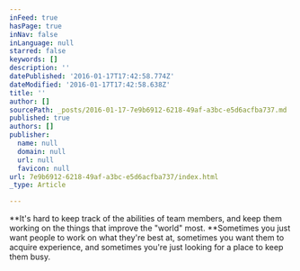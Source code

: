 ```yaml
---
inFeed: true
hasPage: true
inNav: false
inLanguage: null
starred: false
keywords: []
description: ''
datePublished: '2016-01-17T17:42:58.774Z'
dateModified: '2016-01-17T17:42:58.638Z'
title: ''
author: []
sourcePath: _posts/2016-01-17-7e9b6912-6218-49af-a3bc-e5d6acfba737.md
published: true
authors: []
publisher:
  name: null
  domain: null
  url: null
  favicon: null
url: 7e9b6912-6218-49af-a3bc-e5d6acfba737/index.html
_type: Article

---
```

**It's hard to keep track of the abilities of team members, and keep them working on the things that improve the "world" most.  **Sometimes you just want people to work on what they're best at, sometimes you want them to acquire experience, and sometimes you're just looking for a place to keep them busy.